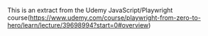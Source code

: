 This is an extract from the Udemy JavaScript/Playwright course(https://www.udemy.com/course/playwright-from-zero-to-hero/learn/lecture/39698994?start=0#overview)
